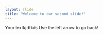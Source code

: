 ```yaml
---
layout: slide
title: "Welcome to our second slide!"
---
```

Your textkjdfkds
Use the left arrow to go back!
